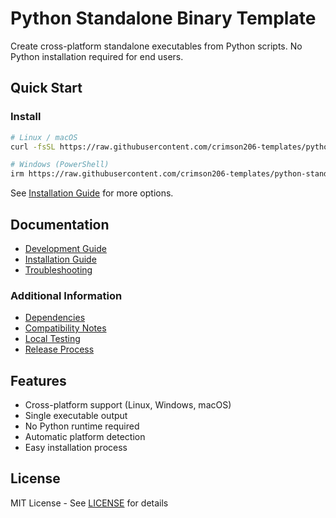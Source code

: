# Python Standalone Binary Template

Create cross-platform standalone executables from Python scripts. No Python installation required for end users.

## Quick Start

### Install
```bash
# Linux / macOS
curl -fsSL https://raw.githubusercontent.com/crimson206-templates/python-standalone-binary/main/scripts/install.sh | bash

# Windows (PowerShell)
irm https://raw.githubusercontent.com/crimson206-templates/python-standalone-binary/main/scripts/install.ps1 | iex
```

See [Installation Guide](/docs/installation.md) for more options.

## Documentation

- [Development Guide](/docs/development.md)
- [Installation Guide](/docs/installation.md)
- [Troubleshooting](/docs/troubleshooting.md)

### Additional Information
- [Dependencies](/docs/user-rouph/dependencies.md)
- [Compatibility Notes](/docs/user-rouph/compatibility.md)
- [Local Testing](/docs/user-rouph/local_test.md)
- [Release Process](/docs/user-rouph/release_and_install.md)

## Features

- Cross-platform support (Linux, Windows, macOS)
- Single executable output
- No Python runtime required
- Automatic platform detection
- Easy installation process

## License

MIT License - See [LICENSE](/LICENSE) for details 
